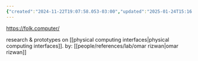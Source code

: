 ```yaml
---
{"created":"2024-11-22T19:07:58.053-03:00","updated":"2025-01-24T15:16:18.471-03:00","tags":["organization","research","lab","🌱"],"notestage":["🌱"],"dg-publish":true,"relevancescore":88,"permalink":"/initiatives-orgs-and-communities/lab/folk-computer/","dgPassFrontmatter":true}
---
```


https://folk.computer/

research & prototypes on [[physical computing interfaces\|physical computing interfaces]]. by: [[people/references/lab/omar rizwan\|omar rizwan]]